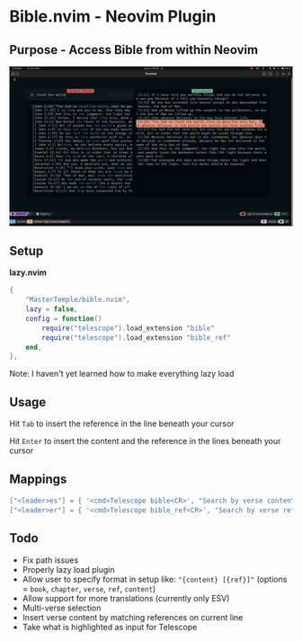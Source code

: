 # Bible.nvim - Neovim Plugin

## Purpose - Access Bible from within Neovim

![search_example.png](search_example.png)

## Setup

**lazy.nvim**

```lua
{
	"MasterTemple/bible.nvim",
	lazy = false,
	config = function()
		require("telescope").load_extension "bible"
		require("telescope").load_extension "bible_ref"
	end,
},
```

Note: I haven't yet learned how to make everything lazy load

## Usage

Hit `Tab` to insert the reference in the line beneath your cursor

Hit `Enter` to insert the content and the reference in the lines beneath your cursor

## Mappings

```lua
["<leader>es"] = { '<cmd>Telescope bible<CR>', "Search by verse content" },
["<leader>er"] = { '<cmd>Telescope bible_ref<CR>', "Search by verse reference" },
```

## Todo

- Fix path issues
- Properly lazy load plugin
- Allow user to specify format in setup like: `"{content} [{ref}]"` (options = `book`, `chapter`, `verse`, `ref`, `content`)
- Allow support for more translations (currently only ESV)
- Multi-verse selection
- Insert verse content by matching references on current line
- Take what is highlighted as input for Telescope
